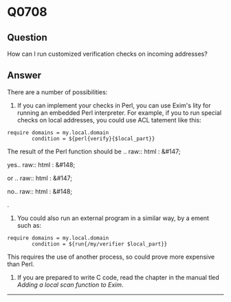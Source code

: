 Q0708
=====

Question
--------

How can I run customized verification checks on incoming addresses?

Answer
------

There are a number of possibilities:

1.  If you can implement your checks in Perl, you can use Exim's lity
    for running an embedded Perl interpreter. For example, if you to run
    special checks on local addresses, you could use ACL tatement like
    this:

<!-- -->

    require domains = my.local.domain
            condition = ${perl{verify}{$local_part}}

The result of the Perl function should be .. raw:: html
:   &\#147;

yes.. raw:: html
:   &\#148;

or .. raw:: html
:   &\#147;

no.. raw:: html
:   &\#148;

.

1.  You could also run an external program in a similar way, by a ement
    such as:

<!-- -->

    require domains = my.local.domain
            condition = ${run{/my/verifier $local_part}}

This requires the use of another process, so could prove more expensive
than Perl.

1.  If you are prepared to write C code, read the chapter in the manual
    tled *Adding a local scan function to Exim*.

* * * * *
